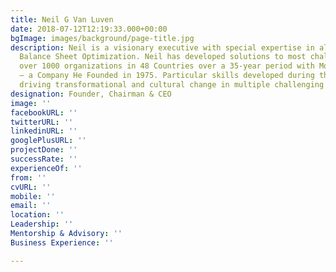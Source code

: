```yaml
---
title: Neil G Van Luven
date: 2018-07-12T12:19:33.000+00:00
bgImage: images/background/page-title.jpg
description: Neil is a visionary executive with special expertise in all aspects of
  Balance Sheet Optimization. Neil has developed solutions to most challenges facing
  over 1000 organizations in 48 Countries over a 35-year period with Moneypower International
  – a Company He Founded in 1975. Particular skills developed during this period included
  driving transformational and cultural change in multiple challenging jurisdictions.
designation: Founder, Chairman & CEO
image: ''
facebookURL: ''
twitterURL: ''
linkedinURL: ''
googlePlusURL: ''
projectDone: ''
successRate: ''
experienceOf: ''
from: ''
cvURL: ''
mobile: ''
email: ''
location: ''
Leadership: ''
Mentorship & Advisory: ''
Business Experience: ''

---
```

